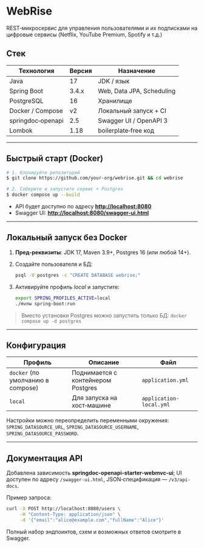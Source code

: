 # WebRise

REST‑микросервис для управления пользователями и их подписками на цифровые сервисы (Netflix, YouTube Premium, Spotify и т.д.)

## Стек

| Технология        | Версия | Назначение                |
| ----------------- | ------ | ------------------------- |
| Java              | 17     | JDK / язык                |
| Spring Boot       | 3.4.x  | Web, Data JPA, Scheduling |
| PostgreSQL        | 16     | Хранилище                 |
| Docker / Compose  | v2     | Локальный запуск + CI     |
| springdoc‑openapi | 2.5    | Swagger UI / OpenAPI 3    |
| Lombok            | 1.18   | boilerplate‑free код      |

---

## Быстрый старт (Docker)

```bash
# 1. Клонируйте репозиторий
$ git clone https://github.com/your-org/webrise.git && cd webrise

# 2. Соберите и запустите сервис + Postgres
$ docker compose up --build
```

* API будет доступно по адресу [**http://localhost:8080**](http://localhost:8080)
* Swagger UI: [**http://localhost:8080/swagger-ui.html**](http://localhost:8080/swagger-ui.html)

---

## Локальный запуск без Docker

1. **Пред‑реквизиты**: JDK 17, Maven 3.9+, Postgres 16 (или любой 14+).
2. Создайте пользователя и БД:

   ```bash
   psql -U postgres -c "CREATE DATABASE webrise;"
   ```
3. Активируйте профиль *local* и запустите:

   ```bash
   export SPRING_PROFILES_ACTIVE=local
   ./mvnw spring-boot:run
   ```

> Вместо установки Postgres можно запустить только БД:
> `docker compose up -d postgres`

---

## Конфигурация

| Профиль                           | Описание                           | Файл                    |
| --------------------------------- | ---------------------------------- | ----------------------- |
| `docker` (по умолчанию в compose) | Поднимается с контейнером Postgres | `application.yml`       |
| `local`                           | Для запуска на хост‑машине         | `application-local.yml` |

Настройки можно переопределить переменными окружения: `SPRING_DATASOURCE_URL`, `SPRING_DATASOURCE_USERNAME`, `SPRING_DATASOURCE_PASSWORD`.

---

## Документация API

Добавлена зависимость **springdoc-openapi-starter-webmvc-ui**; UI доступен по адресу `/swagger-ui.html`, JSON‑спецификация — `/v3/api-docs`.

Пример запроса:

```bash
curl -X POST http://localhost:8080/users \
     -H "Content-Type: application/json" \
     -d '{"email":"alice@example.com","fullName":"Alice"}'
```

Полный набор эндпоинтов, схем и возможных ответов смотрите в Swagger.
